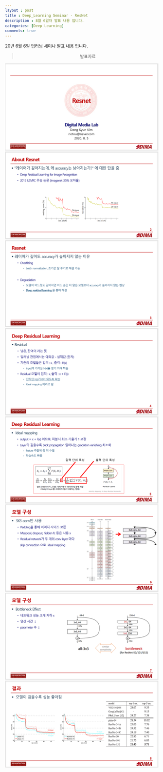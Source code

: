 ```yaml
---
layout : post
title : Deep_Learning Seminar - ResNet
description : 8월 6일자 발표 내용 입니다.
categories: [Deep Learning]
comments: true
---
```



20년 6월 6일 딥러닝 세미나 발표 내용 입니다.

<blockquote align="center"> 발표자료 </blockquote>

![1](/assets/img/Deep_learning/0812_resnet/1.PNG)
![1](/assets/img/Deep_learning/0812_resnet/2.PNG)
![1](/assets/img/Deep_learning/0812_resnet/3.PNG)
![1](/assets/img/Deep_learning/0812_resnet/4.PNG)
![1](/assets/img/Deep_learning/0812_resnet/5.PNG)
![1](/assets/img/Deep_learning/0812_resnet/6.PNG)
![1](/assets/img/Deep_learning/0812_resnet/7.PNG)
![1](/assets/img/Deep_learning/0812_resnet/8.PNG)